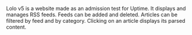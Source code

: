 Lolo v5 is a website made as an admission test for Uptime.
It displays and manages RSS feeds. Feeds can be added and deleted. Articles can be filtered by feed and by category. Clicking on an article displays its parsed content.
